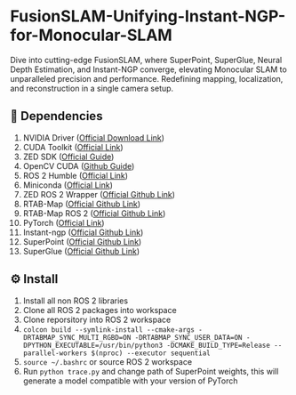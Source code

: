 # FusionSLAM-Unifying-Instant-NGP-for-Monocular-SLAM
Dive into cutting-edge FusionSLAM, where SuperPoint, SuperGlue, Neural Depth Estimation, and Instant-NGP converge, elevating Monocular SLAM to unparalleled precision and performance. Redefining mapping, localization, and reconstruction in a single camera setup.


## 🏁 Dependencies
1) NVIDIA Driver ([Official Download Link](https://www.nvidia.com/download/index.aspx))
2) CUDA Toolkit ([Official Link](https://developer.nvidia.com/cuda-downloads))
3) ZED SDK ([Official Guide](https://www.stereolabs.com/developers/release/))
4) OpenCV CUDA ([Github Guide](https://gist.github.com/raulqf/f42c718a658cddc16f9df07ecc627be7))
5) ROS 2 Humble ([Official Link](https://docs.ros.org/en/humble/Installation.html))
6) Miniconda ([Official Link](https://docs.conda.io/en/main/miniconda.html))
7) ZED ROS 2 Wrapper ([Official Github Link](https://github.com/stereolabs/zed-ros2-wrapper))
8) RTAB-Map ([Official Github Link](https://github.com/introlab/rtabmap))
9) RTAB-Map ROS 2 ([Official Github Link](https://github.com/introlab/rtabmap_ros/tree/ros2#rtabmap_ros))
10) PyTorch ([Official Link](https://pytorch.org/))
11) Instant-ngp ([Official Github Link](https://github.com/NVlabs/instant-ngp))
12) SuperPoint ([Official Github Link](https://github.com/magicleap/SuperPointPretrainedNetwork))
13) SuperGlue ([Official Github Link](https://github.com/magicleap/SuperGluePretrainedNetwork))

## ⚙️ Install
1) Install all non ROS 2 libraries
2) Clone all ROS 2 packages into workspace
3) Clone reporsitory into ROS 2 workspace
4) `colcon build --symlink-install --cmake-args -DRTABMAP_SYNC_MULTI_RGBD=ON -DRTABMAP_SYNC_USER_DATA=ON -DPYTHON_EXECUTABLE=/usr/bin/python3 -DCMAKE_BUILD_TYPE=Release --parallel-workers $(nproc) --executor sequential`
5) `source ~/.bashrc` or source ROS 2 workspace
6) Run `python trace.py` and change path of SuperPoint weights, this will generate a model compatible with your version of PyTorch
